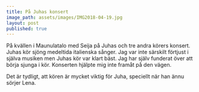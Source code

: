 ```yaml
---
title: På Juhas konsert
image_path: assets/images/IMG2018-04-19.jpg
layout: post
published: true
---
```


På kvällen i Maunulatalo med Seija på Juhas och tre andra körers konsert. Juhas kör sjöng medeltida italienska sånger. Jag var inte särskilt förtjust i själva musiken men Juhas kör var klart bäst. Jag har själv funderat över att börja sjunga i kör. Konserten hjälpte mig inte framåt på den vägen.

Det är tydligt, att kören är mycket viktig för Juha, speciellt när han ännu sörjer Lena.